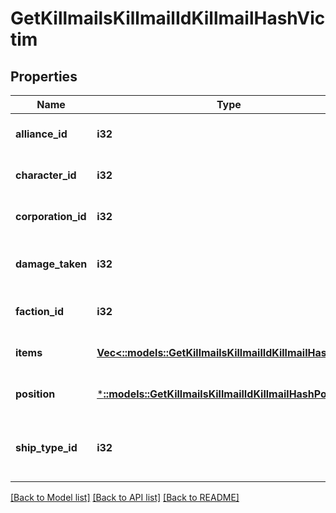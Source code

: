 # GetKillmailsKillmailIdKillmailHashVictim

## Properties
Name | Type | Description | Notes
------------ | ------------- | ------------- | -------------
**alliance_id** | **i32** | alliance_id integer | [optional] [default to null]
**character_id** | **i32** | character_id integer | [optional] [default to null]
**corporation_id** | **i32** | corporation_id integer | [optional] [default to null]
**damage_taken** | **i32** | How much total damage was taken by the victim  | [default to null]
**faction_id** | **i32** | faction_id integer | [optional] [default to null]
**items** | [**Vec<::models::GetKillmailsKillmailIdKillmailHashItem>**](get_killmails_killmail_id_killmail_hash_item.md) | items array | [optional] [default to null]
**position** | [***::models::GetKillmailsKillmailIdKillmailHashPosition**](get_killmails_killmail_id_killmail_hash_position.md) |  | [optional] [default to null]
**ship_type_id** | **i32** | The ship that the victim was piloting and was destroyed  | [default to null]

[[Back to Model list]](../README.md#documentation-for-models) [[Back to API list]](../README.md#documentation-for-api-endpoints) [[Back to README]](../README.md)


